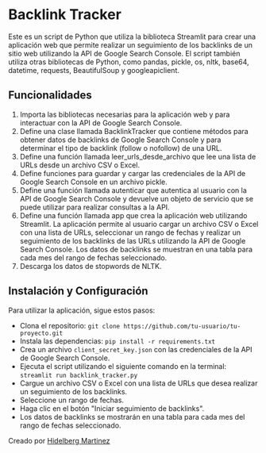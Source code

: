 # Backlink Tracker
Este es un script de Python que utiliza la biblioteca Streamlit para crear una aplicación web que permite realizar un seguimiento de los backlinks de un sitio web utilizando la API de Google Search Console. El script también utiliza otras bibliotecas de Python, como pandas, pickle, os, nltk, base64, datetime, requests, BeautifulSoup y googleapiclient.
## Funcionalidades
1. Importa las bibliotecas necesarias para la aplicación web y para interactuar con la API de Google Search Console.
2. Define una clase llamada BacklinkTracker que contiene métodos para obtener datos de backlinks de Google Search Console y para determinar el tipo de backlink (follow o nofollow) de una URL.
3. Define una función llamada leer_urls_desde_archivo que lee una lista de URLs desde un archivo CSV o Excel.
4. Define funciones para guardar y cargar las credenciales de la API de Google Search Console en un archivo pickle.
5. Define una función llamada autenticar que autentica al usuario con la API de Google Search Console y devuelve un objeto de servicio que se puede utilizar para realizar consultas a la API.
6. Define una función llamada app que crea la aplicación web utilizando Streamlit. La aplicación permite al usuario cargar un archivo CSV o Excel con una lista de URLs, seleccionar un rango de fechas y realizar un seguimiento de los backlinks de las URLs utilizando la API de Google Search Console. Los datos de backlinks se muestran en una tabla para cada mes del rango de fechas seleccionado.
7. Descarga los datos de stopwords de NLTK.
## Instalación y Configuración
Para utilizar la aplicación, sigue estos pasos:
* Clona el repositorio: `git clone https://github.com/tu-usuario/tu-proyecto.git`
* Instala las dependencias: `pip install -r requirements.txt`
* Crea un archivo `client_secret_key.json` con las credenciales de la API de Google Search Console.
* Ejecuta el script utilizando el siguiente comando en la terminal: `streamlit run backlink_tracker.py`
* Cargue un archivo CSV o Excel con una lista de URLs que desea realizar un seguimiento de los backlinks.
* Seleccione un rango de fechas.
* Haga clic en el botón "Iniciar seguimiento de backlinks".
* Los datos de backlinks se mostrarán en una tabla para cada mes del rango de fechas seleccionado.

Creado por [Hidelberg Martinez](https://www.linkedin.com/in/hidelberg-martnez-espitia/)
